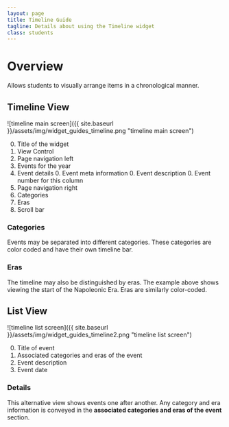 ```yaml
---
layout: page
title: Timeline Guide
tagline: Details about using the Timeline widget
class: students
---
```



# Overview #

Allows students to visually arrange items in a chronological manner.

## Timeline View ##

![timeline main screen]({{ site.baseurl }}/assets/img/widget_guides_timeline.png "timeline main screen")

0. Title of the widget
0. View Control
0. Page navigation left
0. Events for the year
0. Event details
	0. Event meta information
	0. Event description
	0. Event number for this column
0. Page navigation right
0. Categories
0. Eras
0. Scroll bar

### Categories ###

Events may be separated into different categories. These categories are color coded and have their own timeline bar.</p>

### Eras ###

The timeline may also be distinguished by eras. The example above shows viewing the start of the Napoleonic Era. Eras are similarly color-coded.</p>

## List View ##

![timeline list screen]({{ site.baseurl }}/assets/img/widget_guides_timeline2.png "timeline list screen")

0. Title of event
0. Associated categories and eras of the event
0. Event description
0. Event date

### Details ###

This alternative view shows events one after another. Any category and era information is conveyed in the **associated categories and eras of the event** section.
